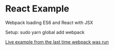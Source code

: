 
# React Example

Webpack loading ES6 and React with JSX

Setup:
    sudo yarn global add webpack

[Live example from the last time webpack was run](https://jshields.github.io/react_example/dist/)
